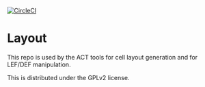 [![CircleCI](https://dl.circleci.com/status-badge/img/gh/rmanohar/layout/tree/master.svg?style=svg)](https://dl.circleci.com/status-badge/redirect/gh/rmanohar/layout/tree/master)

# Layout

This repo is used by the ACT tools for cell layout generation and
for LEF/DEF manipulation.

This is distributed under the GPLv2 license.
